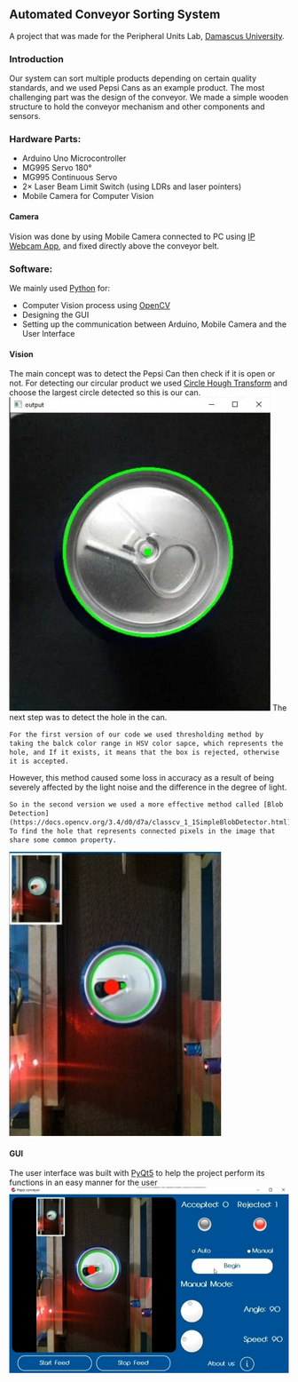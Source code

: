 ## Automated Conveyor Sorting System
A project that was made for the Peripheral Units Lab, [Damascus University](http://www.damascusuniversity.edu.sy/index.php?lang=2).
### Introduction
Our system can sort multiple products depending on certain quality standards, and we used Pepsi Cans as an example product.
The most challenging part was the design of the conveyor. We made a simple wooden structure to hold the conveyor mechanism and other components and sensors.
### Hardware Parts:
- Arduino Uno Microcontroller
- MG995 Servo 180°
- MG995 Continuous Servo
- 2× Laser Beam Limit Switch (using LDRs and  laser pointers)
- Mobile Camera for Computer Vision
#### Camera
Vision was done by using Mobile Camera  connected to PC using [IP Webcam App](https://play.google.com/store/apps/details?id=com.pas.webcam&hl=en&gl=US), and fixed directly above the conveyor belt.

### Software:
We mainly used [Python](https://www.python.org) for:
- Computer Vision process using [OpenCV](https://opencv.org)
- Designing the GUI
- Setting up the communication between Arduino, Mobile Camera and the User Interface
#### Vision
The main concept was to detect the Pepsi Can then check if it is open or not.
For detecting our circular product we used [Circle Hough Transform](https://en.wikipedia.org/wiki/Circle_Hough_Transform) and choose the largest circle detected so this is our can.
![](Images/img1.jpg)
The next step was to detect the hole in the can.

	For the first version of our code we used thresholding method by taking the balck color range in HSV color sapce, which represents the hole, and If it exists, it means that the box is rejected, otherwise it is accepted.
However, this method caused some loss in accuracy as a result of being severely affected by the light noise and the difference in the degree of light.

	So in the second version we used a more effective method called [Blob Detection](https://docs.opencv.org/3.4/d0/d7a/classcv_1_1SimpleBlobDetector.html) To find the hole that represents connected pixels in the image that share some common property.
![](Images/img2.jpg)
#### GUI
The user interface was built with [PyQt5](https://en.wikipedia.org/wiki/PyQt) to help the project perform its functions in an easy manner for the user
![](Images/img3.jpg)
